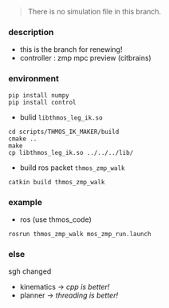 > There is no simulation file in this branch.

### description
* this is the branch for renewing!
* controller : zmp mpc preview (citbrains) 

### environment

```shell
pip install numpy
pip install control
```

* bulid `libthmos_leg_ik.so`

```shell
cd scripts/THMOS_IK_MAKER/build
cmake ..
make
cp libthmos_leg_ik.so ../../../lib/
```

* build ros packet `thmos_zmp_walk`

```shell
catkin build thmos_zmp_walk
```

### example
* ros (use thmos_code)

```shell
rosrun thmos_zmp_walk mos_zmp_run.launch
```

### else  
sgh changed
* kinematics -> _cpp is better!_
* planner -> _threading is better!_
